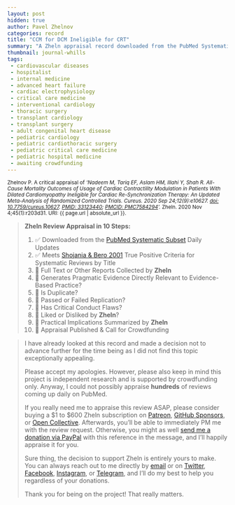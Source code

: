 ```yaml
---
layout: post
hidden: true
author: Pavel Zhelnov
categories: record
title: "CCM for DCM Ineligible for CRT"
summary: "A Zheln appraisal record downloaded from the PubMed Systematic Subset daily updates."
thumbnail: journal-whills
tags:
 - cardiovascular diseases
 - hospitalist
 - internal medicine
 - advanced heart failure
 - cardiac electrophysiology
 - critical care medicine
 - interventional cardiology
 - thoracic surgery
 - transplant cardiology
 - transplant surgery
 - adult congenital heart disease
 - pediatric cardiology
 - pediatric cardiothoracic surgery
 - pediatric critical care medicine
 - pediatric hospital medicine
 - awaiting crowdfunding
---
```


<small id="citation">Zhelnov P. A critical appraisal of _‘Nadeem M, Tariq EF, Aslam HM, Illahi Y, Shah R. All-Cause Mortality Outcomes of Usage of Cardiac Contractility Modulation in Patients With Dilated Cardiomyopathy Ineligible for Cardiac Re-Synchronization Therapy: An Updated Meta-Analysis of Randomized Controlled Trials. Cureus. 2020 Sep 24;12(9):e10627. [doi: 10.7759/cureus.10627](https://doi.org/10.7759/cureus.10627). [PMID: 33123440](https://pubmed.gov/33123440); [PMCID: PMC7584294](https://ncbi.nlm.nih.gov/pmc/PMC7584294)’._ Zheln. 2020 Nov 4;45(1):r203d31. URI: {{ page.url | absolute_url }}.</small>

> **Zheln Review Appraisal in 10 Steps:**
>
> 1. ✅ Downloaded from the [PubMed Systematic Subset](https://github.com/p1m-ortho/qs-global-ortho-search-queries/blob/global-sr-query/README.md) Daily Updates
> 2. ✅ Meets [Shojania & Bero 2001](https://www.researchgate.net/publication/11820967_Taking_Advantage_of_the_Explosion_of_Systematic_Reviews_An_Efficient_MEDLINE_Search_Strategy) True Positive Criteria for Systematic Reviews by Title
> 3. 🔄 Full Text or Other Reports Collected by **Zheln**
> 4. 🔄 Generates Pragmatic Evidence Directly Relevant to Evidence-Based Practice?
> 5. 🔄 Is Duplicate?
> 6. 🔄 Passed or Failed Replication?
> 7. 🔄 Has Critical Conduct Flaws?
> 8. 🔄 Liked or Disliked by **Zheln**?
> 9. 🔄 Practical Implications Summarized by **Zheln**
> 10. 🔄 Appraisal Published & Call for Crowdfunding

> I have already looked at this record and made a decision not to advance further for the time being as I did not find this topic exceptionally appealing.
>
> Please accept my apologies. However, please also keep in mind this project is independent research and is supported by crowdfunding only. Anyway, I could not possibly appraise **hundreds** of reviews coming up daily on PubMed.
> 
> If you really need me to appraise this review ASAP, please consider buying a $1 to $600 Zheln subscription on [Patreon](https://patreon.com/zheln), [GitHub Sponsors](https://github.com/sponsors/drzhelnov), or [Open Collective](https://opencollective.com/zheln). Afterwards, you’ll be able to immediately PM me with the review request. Otherwise, you might as well [send me a donation via PayPal](https://paypal.me/pjelnov) with this reference in the message, and I’ll happily appraise it for you.
> 
> Sure thing, the decision to support Zheln is entirely yours to make. You can always reach out to me directly by [email](mailto:pavel@zheln.com) or on [Twitter](https://twitter.com/drzhelnov), [Facebook](https://facebook.com/drzhelnov), [Instagram](https://instagram.com/igzheln), or [Telegram](https://t.me/drzhelnov), and I’ll do my best to help you regardless of your donations.
> 
> Thank you for being on the project! That really matters.
